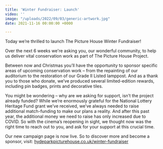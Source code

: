 ```yaml
---
title: 'Winter Fundraiser: Launch'
video: ''
image: "/uploads/2022/09/03/generic-artwork.jpg"
date: 2021-11-16 00:00:00 +0000

---
```

Today we’re thrilled to launch The Picture House Winter Fundraiser!   
  
Over the next 6 weeks we're asking you, our wonderful community, to help us deliver vital conservation work as part of The Picture House Project.  
  
Between now and Christmas you’ll have the opportunity to sponsor specific areas of upcoming conservation work – from the repainting of our auditorium to the restoration of our Grade II Listed lamppost. And as a thank you to those who donate, we’ve produced several limited-edition rewards, including pin badges, prints and decorative tiles.  
  
You might be wondering – why are we asking for support, isn’t the project already funded? While we’re enormously grateful for the National Lottery Heritage Fund grant we’ve received, we’ve always needed to raise additional match-funding to make our plans a reality. And after this past year, the additional money we need to raise has only increased due to COVID. So with the cinema’s reopening in sight, we thought now was the right time to reach out to you, and ask for your support at this crucial time.   
  
Our new campaign page is now live. So to discover more and become a sponsor, visit: [hydeparkpicturehouse.co.uk/winter-fundraiser](http://hydeparkpicturehouse.co.uk/winter-fundraiser "http://hydeparkpicturehouse.co.uk/winter-fundraiser")